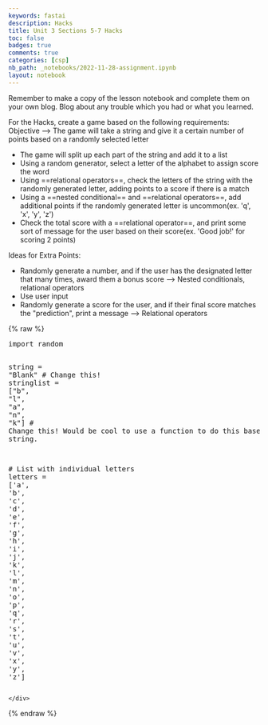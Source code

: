 ```yaml
---
keywords: fastai
description: Hacks
title: Unit 3 Sections 5-7 Hacks
toc: false
badges: true
comments: true
categories: [csp]
nb_path: _notebooks/2022-11-28-assignment.ipynb
layout: notebook
---
```


<!--
#################################################
### THIS FILE WAS AUTOGENERATED! DO NOT EDIT! ###
#################################################
# file to edit: _notebooks/2022-11-28-assignment.ipynb
-->

<div class="container" id="notebook-container">
        
<div class="cell border-box-sizing text_cell rendered"><div class="inner_cell">
<div class="text_cell_render border-box-sizing rendered_html">
<p>Remember to make a copy of the lesson notebook and complete them on your own blog. Blog about any trouble which you had or what you learned.</p>

</div>
</div>
</div>
<div class="cell border-box-sizing text_cell rendered"><div class="inner_cell">
<div class="text_cell_render border-box-sizing rendered_html">
<p>For the Hacks, create a game based on the following requirements:
Objective --&gt; The game will take a string and give it a certain number of points based on a randomly selected letter</p>
<ul>
<li>The game will split up each part of the string and add it to a list</li>
<li>Using a random generator, select a letter of the alphabet to assign score the word</li>
<li>Using ==relational operators==, check the letters of the string with the randomly generated letter, adding points to a score if there is a match</li>
<li>Using a ==nested conditional== and ==relational operators==, add additional points if the randomly generated letter is uncommon(ex. 'q', 'x', 'y', 'z')</li>
<li>Check the total score with a ==relational operator==, and print some sort of message for the user based on their score(ex. 'Good job!' for scoring 2 points)</li>
</ul>
<p>Ideas for Extra Points:</p>
<ul>
<li>Randomly generate a number, and if the user has the designated letter that many times, award them a bonus score --&gt; Nested conditionals, relational operators</li>
<li>Use user input</li>
<li>Randomly generate a score for the user, and if their final score matches the "prediction", print a message --&gt; Relational operators</li>
</ul>

</div>
</div>
</div>
    {% raw %}
    
<div class="cell border-box-sizing code_cell rendered">
<div class="input">

<div class="inner_cell">
    <div class="input_area">
<div class=" highlight hl-python"><pre><span></span><span class="kn">import</span> <span class="nn">random</span>

<span class="n">string</span> <span class="o">=</span> <span class="s2">&quot;Blank&quot;</span> <span class="c1"># Change this!</span>
<span class="n">stringlist</span> <span class="o">=</span> <span class="p">[</span><span class="s2">&quot;b&quot;</span><span class="p">,</span> <span class="s2">&quot;l&quot;</span><span class="p">,</span> <span class="s2">&quot;a&quot;</span><span class="p">,</span> <span class="s2">&quot;n&quot;</span><span class="p">,</span> <span class="s2">&quot;k&quot;</span><span class="p">]</span> <span class="c1"># Change this! Would be cool to use a function to do this based off string.</span>

<span class="c1"># List with individual letters</span>
<span class="n">letters</span> <span class="o">=</span> 
<span class="p">[</span><span class="s1">&#39;a&#39;</span><span class="p">,</span> <span class="s1">&#39;b&#39;</span><span class="p">,</span> <span class="s1">&#39;c&#39;</span><span class="p">,</span> <span class="s1">&#39;d&#39;</span><span class="p">,</span> <span class="s1">&#39;e&#39;</span><span class="p">,</span> <span class="s1">&#39;f&#39;</span><span class="p">,</span> <span class="s1">&#39;g&#39;</span><span class="p">,</span> <span class="s1">&#39;h&#39;</span><span class="p">,</span> <span class="s1">&#39;i&#39;</span><span class="p">,</span> <span class="s1">&#39;j&#39;</span><span class="p">,</span> <span class="s1">&#39;k&#39;</span><span class="p">,</span> <span class="s1">&#39;l&#39;</span><span class="p">,</span> <span class="s1">&#39;m&#39;</span><span class="p">,</span> <span class="s1">&#39;n&#39;</span><span class="p">,</span> <span class="s1">&#39;o&#39;</span><span class="p">,</span> <span class="s1">&#39;p&#39;</span><span class="p">,</span> <span class="s1">&#39;q&#39;</span><span class="p">,</span> <span class="s1">&#39;r&#39;</span><span class="p">,</span> <span class="s1">&#39;s&#39;</span><span class="p">,</span> <span class="s1">&#39;t&#39;</span><span class="p">,</span> <span class="s1">&#39;u&#39;</span><span class="p">,</span> <span class="s1">&#39;v&#39;</span><span class="p">,</span> <span class="s1">&#39;x&#39;</span><span class="p">,</span> <span class="s1">&#39;y&#39;</span><span class="p">,</span> <span class="s1">&#39;z&#39;</span><span class="p">]</span>
</pre></div>

    </div>
</div>
</div>

</div>
    {% endraw %}

</div>
 

